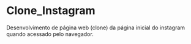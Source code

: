 # Clone_Instagram
 Desenvolvimento de página web (clone) da página inicial do instagram quando acessado pelo navegador.

